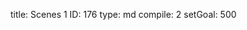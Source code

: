 title:          Scenes 1
ID:             176
type:           md
compile:        2
setGoal:        500


